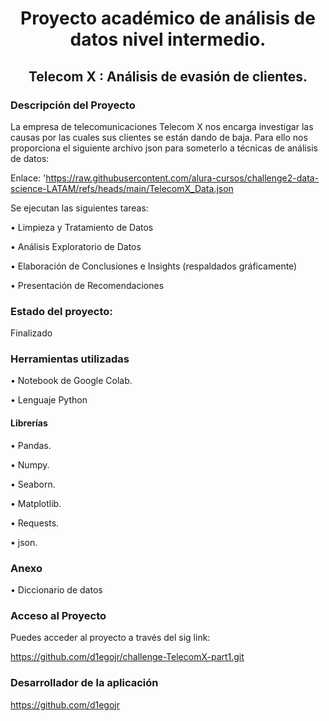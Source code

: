 <h1 align="center">Proyecto académico de análisis de datos nivel intermedio.</h1>

<h2 align="center">Telecom X : Análisis de evasión de clientes.</h2>

<h3>Descripción del Proyecto</h3>

La empresa de telecomunicaciones Telecom X  nos encarga investigar las causas por las cuales sus clientes se están dando de baja.
Para ello nos proporciona el siguiente archivo json para someterlo a técnicas de análisis de datos:

Enlace: 'https://raw.githubusercontent.com/alura-cursos/challenge2-data-science-LATAM/refs/heads/main/TelecomX_Data.json

Se ejecutan las siguientes tareas:

•	Limpieza y Tratamiento de Datos

•	Análisis Exploratorio de Datos

•	Elaboración de Conclusiones e Insights (respaldados gráficamente)

•	Presentación de Recomendaciones

<h3>Estado del proyecto:</h3>

Finalizado 

<h3>Herramientas utilizadas</h3>

•	Notebook de Google Colab.

•	Lenguaje Python

<h4>Librerías</h4>

•	Pandas.

•	Numpy.

•	Seaborn.

•	Matplotlib.

•	Requests.

•	json.

<h3>Anexo</h3>

•	Diccionario de datos

<h3>Acceso al Proyecto</h3>

Puedes acceder al proyecto a través del sig link: 

https://github.com/d1egojr/challenge-TelecomX-part1.git

<h3>Desarrollador de la aplicación</h3>

https://github.com/d1egojr
